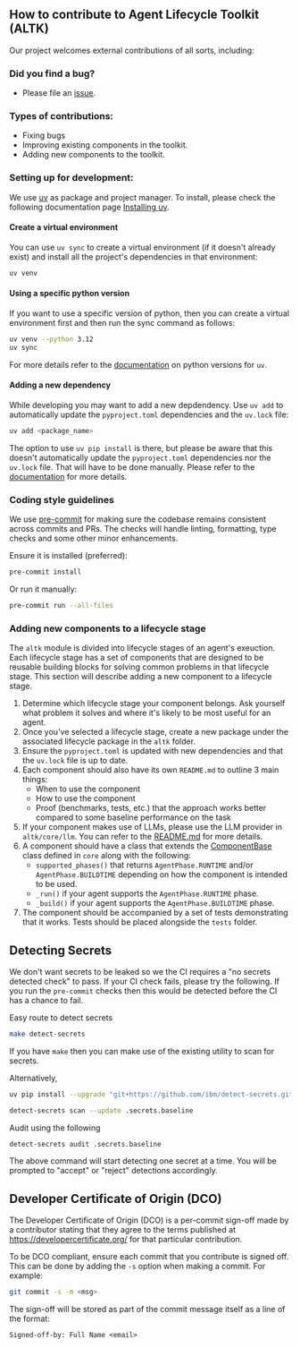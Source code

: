 ## How to contribute to Agent Lifecycle Toolkit (ALTK)

Our project welcomes external contributions of all sorts, including:

### Did you find a bug?

* Please file an [issue](https://github.com/AgentToolkit/agent-lifecycle-toolkit/issues).

### Types of contributions:

* Fixing bugs
* Improving existing components in the toolkit.
* Adding new components to the toolkit.

### Setting up for development:

We use [uv](https://docs.astral.sh/uv/) as package and project manager. To install, please check the following documentation page [Installing uv](https://docs.astral.sh/uv/getting-started/installation/).


#### Create a virtual environment
You can use `uv sync` to create a virtual environment (if it doesn't already exist) and install all the project's dependencies in that environment:
```bash
uv venv
```

#### Using a specific python version
If you want to use a specific version of python, then you can create a virtual environment first and then run the sync command as follows:

```bash
uv venv --python 3.12
uv sync
```

For more details refer to the [documentation](https://docs.astral.sh/uv/concepts/python-versions/) on python versions for `uv`.

#### Adding a new dependency
While developing you may want to add a new depdendency. Use `uv add` to automatically update the `pyproject.toml` dependencies and the `uv.lock` file:

```bash
uv add <package_name>
```

The option to use `uv pip install` is there, but please be aware that this doesn't automatically update the `pyproject.toml` dependencies nor the `uv.lock` file. That will have to be done manually. Please refer to the [documentation](https://docs.astral.sh/uv/concepts/projects/dependencies/#adding-dependencies) for more details.

### Coding style guidelines

We use [pre-commit](https://pre-commit.com) for making sure the codebase remains consistent across commits and PRs. The checks will handle linting, formatting, type checks and some other minor enhancements.

Ensure it is installed (preferred):
```bash
pre-commit install
```

Or run it manually:
```bash
pre-commit run --all-files
```

### Adding new components to a lifecycle stage

The `altk` module is divided into lifecycle stages of an agent's exeuction. Each lifecycle stage has a set of components that are designed to be reusable building blocks for solving common problems in that lifecycle stage. This section will describe adding a new component to a lifecycle stage.

1. Determine which lifecycle stage your component belongs. Ask yourself what problem it solves and where it's likely to be most useful for an agent.
1. Once you've selected a lifecycle stage, create a new package under the associated lifecycle package in the `altk` folder.
1. Ensure the `pyproject.toml` is updated with new dependencies and that the `uv.lock` file is up to date.
1. Each component should also have its own `README.md` to outline 3 main things:
   * When to use the component
   * How to use the component
   * Proof (benchmarks, tests, etc.) that the approach works better compared to some baseline performance on the task
1. If your component makes use of LLMs, please use the LLM provider in `altk/core/llm`. You can refer to the [README.md](altk/core/llm/README.md) for more details.
1. A component should have a class that extends the [ComponentBase](altk/core/toolkit.py#L48) class defined in `core` along with the following:
   * `supported_phases()` that returns `AgentPhase.RUNTIME` and/or `AgentPhase.BUILDTIME` depending on how the component is intended to be used.
   * `_run()` if your agent supports the `AgentPhase.RUNTIME` phase.
   * `_build()` if your agent supports the `AgentPhase.BUILDTIME` phase.
1. The component should be accompanied by a set of tests demonstrating that it works. Tests should be placed alongside the `tests` folder.

## Detecting Secrets

We don't want secrets to be leaked so we the CI requires a "no secrets detected check" to pass. If your CI check fails, please try the following. If you run the `pre-commit` checks then this would be detected before the CI has a chance to fail.

Easy route to detect secrets

```bash
make detect-secrets
```

If you have `make` then you can make use of the existing utility to scan for secrets.

Alternatively,


```bash
uv pip install --upgrade "git+https://github.com/ibm/detect-secrets.git@master#egg=detect-secrets"
```

```bash
detect-secrets scan --update .secrets.baseline
```

Audit using the following
```bash
detect-secrets audit .secrets.baseline
```

The above command will start detecting one secret at a time. You will be prompted to "accept" or "reject" detections accordingly.

## Developer Certificate of Origin (DCO)

The Developer Certificate of Origin (DCO) is a per-commit sign-off made by a contributor stating that they agree to the terms published at https://developercertificate.org/ for that particular contribution.

To be DCO compliant, ensure each commit that you contribute is signed off. This can be done by adding the `-s` option when making a commit. For example:

```bash
git commit -s -m <msg>
```

The sign-off will be stored as part of the commit message itself as a line of the format:

```txt
Signed-off-by: Full Name <email>
```
